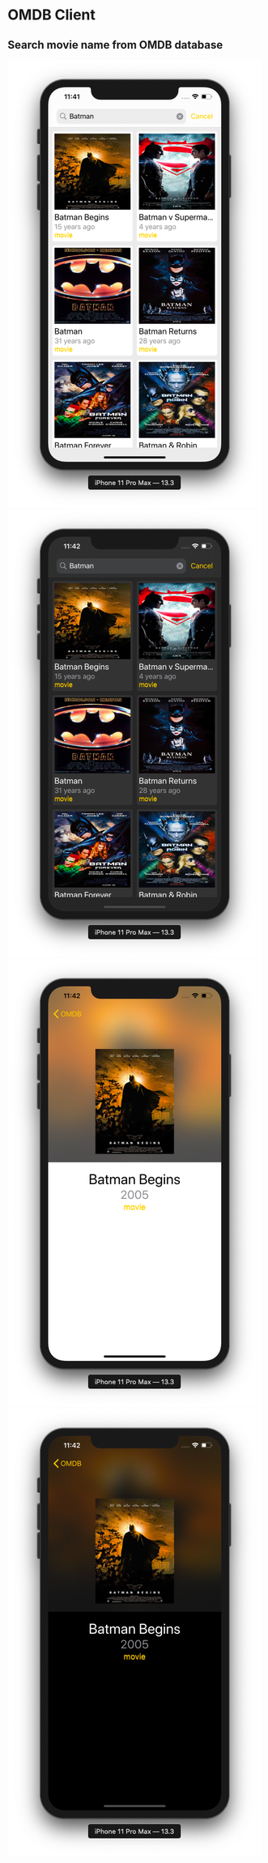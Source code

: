 #  OMDB Client

## Search movie name from OMDB database


![OMDB Home Light](/Assets/homeLight.png)
![OMDB Home Dark](/Assets/homeDark.png )
![OMDB Home Light](/Assets/detailLight.png)
![OMDB Home Dark](/Assets/detailDark.png)
